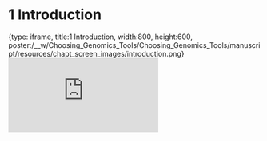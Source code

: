 # 1 Introduction
 
{type: iframe, title:1 Introduction, width:800, height:600, poster:/__w/Choosing_Genomics_Tools/Choosing_Genomics_Tools/manuscript/resources/chapt_screen_images/introduction.png}
![](https://hutchdatascience.org/Choosing_Genomics_Tools/introduction.html)
 

 
